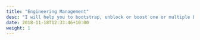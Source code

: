 ```yaml
---
title: "Engineering Management"
desc: "I will help you to bootstrap, unblock or boost one or multiple Engineering teams and lead them to success"
date: 2018-11-18T12:33:46+10:00
weight: 1
---
```


